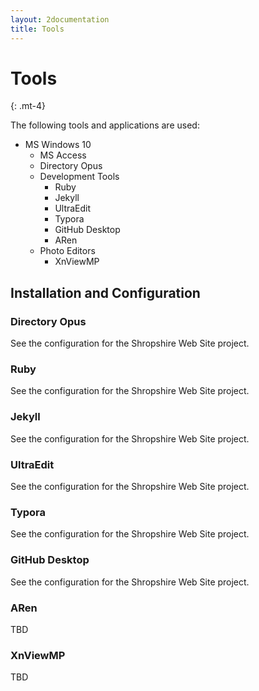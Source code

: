 ```yaml
---
layout: 2documentation
title: Tools
---
```


# Tools
{: .mt-4}

The following tools and applications are used:

- MS Windows 10
  - MS Access
  - Directory Opus
  - Development Tools
    - Ruby
    - Jekyll
    - UltraEdit
    - Typora
    - GitHub Desktop
    - ARen
  - Photo Editors
    - XnViewMP

## Installation and Configuration

### Directory Opus

See the configuration for the Shropshire Web Site project.

### Ruby

See the configuration for the Shropshire Web Site project.

### Jekyll

See the configuration for the Shropshire Web Site project.

### UltraEdit

See the configuration for the Shropshire Web Site project.

### Typora

See the configuration for the Shropshire Web Site project.

### GitHub Desktop

See the configuration for the Shropshire Web Site project.

### ARen

TBD

### XnViewMP

TBD
